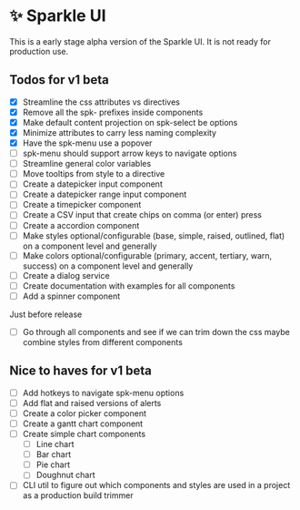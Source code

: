 # ✨ Sparkle UI

This is a early stage alpha version of the Sparkle UI. It is not ready for production use.

## Todos for v1 beta

- [x] Streamline the css attributes vs directives
- [x] Remove all the spk- prefixes inside components
- [x] Make default content projection on spk-select be options
- [x] Minimize attributes to carry less naming complexity
- [x] Have the spk-menu use a popover
- [ ] spk-menu should support arrow keys to navigate options
- [ ] Streamline general color variables
- [ ] Move tooltips from style to a directive
- [ ] Create a datepicker input component
- [ ] Create a datepicker range input component
- [ ] Create a timepicker component
- [ ] Create a CSV input that create chips on comma (or enter) press
- [ ] Create a accordion component
- [ ] Make styles optional/configurable (base, simple, raised, outlined, flat) on a component level and generally
- [ ] Make colors optional/configurable (primary, accent, tertiary, warn, success) on a component level and generally
- [ ] Create a dialog service
- [ ] Create documentation with examples for all components
- [ ] Add a spinner component

Just before release

- [ ] Go through all components and see if we can trim down the css maybe combine styles from different components

## Nice to haves for v1 beta

- [ ] Add hotkeys to navigate spk-menu options
- [ ] Add flat and raised versions of alerts
- [ ] Create a color picker component
- [ ] Create a gantt chart component
- [ ] Create simple chart components
  - [ ] Line chart
  - [ ] Bar chart
  - [ ] Pie chart
  - [ ] Doughnut chart
- [ ] CLI util to figure out which components and styles are used in a project as a production build trimmer
